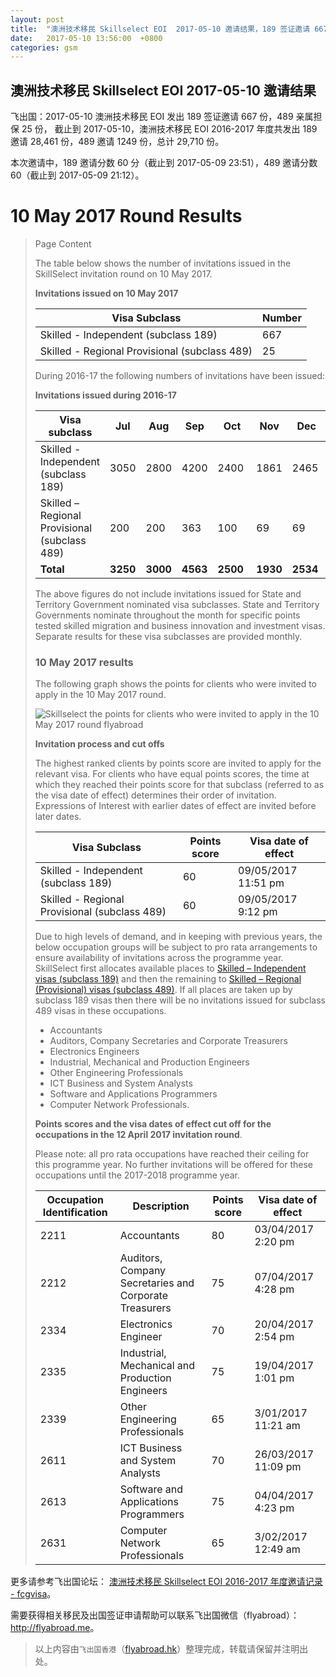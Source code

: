```yaml
---
layout: post
title:  "澳洲技术移民 Skillselect EOI  2017-05-10 邀请结果，189 签证邀请 667 份，489 亲属担保 25 份"
date:   2017-05-10 13:56:00  +0800
categories: gsm
---
```


## 澳洲技术移民 Skillselect EOI  2017-05-10 邀请结果

飞出国：2017-05-10 澳洲技术移民 EOI 发出 189 签证邀请 667 份，489 亲属担保 25 份，
截止到 2017-05-10，澳洲技术移民 EOI 2016-2017 年度共发出 189 邀请 28,461 份，489 邀请 1249 份，总计 29,710 份。

本次邀请中，189 邀请分数 60 分（截止到 2017-05-09 23:51），489 邀请分数 60（截止到 2017-05-09 21:12）。

# 10 May 2017 Round Results
> <!--Page content-->
> Page Content
> 
> ​​​​​​​​​​The table below shows the number of invitations issued in the SkillSelect invitation round on&nbsp;10 May 2017.
> 
> **Invitations issued on&nbsp;10 May 2017**
> 
> | Visa Subclass | Number |
> | --- | --- |
> | Skilled - Independent (subclass 189) | 667 |
> | Skilled - Regional Provisional (subclass 489) | 25 |
> 
> During 2016-17 the following numbers of invitations have been issued:
> 
> **Invitations issued during 2016-17**
> 
> | Visa subclass | Jul | Aug | Sep | Oct | Nov | Dec | Jan | Feb | Mar | Apr | May | June | Total |
> | --- | --- | --- | --- | --- | --- | --- | --- | --- | --- | --- | --- | --- | --- |
> | Skilled - Independent (subclass 189) | 3050 | 2800 | 4200 | 2400&nbsp; | 1861 | 2465&nbsp; | 2016 | 2397 | 5154 | 1451&nbsp; | 667 | 0 | 28,461 |
> | Skilled – Regional Provisional (subclass 489) | 200 | 200 | 363 | 100 | 69 | 69 | 44 | 55 | 74 | 50 | 25 | 0 | 1249 |
> | **Total** | **3250** | **3000** | **4563** | **2500** | **1930** | **2534** | **2060** | **2452** | **5228** | **1501** | **692** | **0** | **29,710** |
> 
> The above figures do not include invitations issued for State and Territory Government nominated visa subclasses. State and Territory Governments nominate throughout the month for specific points tested skilled migration and business innovation and investment visas. Separate results for these visa subclasses are provided monthly.
> 
> ### 10 May 2017 results
> 
> The following graph shows the points for clients who were invited to apply in the&nbsp;10 May 2017 round.  
>   
>  ![Skillselect the points for clients who were invited to apply in the 10 May 2017 round flyabroad](https://www.border.gov.au/WorkinginAustralia/PublishingImages/10may2017.jpg)
> 
> **Invitation process and cut offs**
> 
> The highest ranked clients by points score are invited to apply for the relevant visa. For clients who have equal points scores, the time at which they reached their points score for that subclass (referred to as the visa date of effect) determines their order of invitation. Expressions of Interest with earlier dates of effect are invited before later dates.
> 
> | Visa Subclass | Points score | Visa date of effect |
> | --- | --- | --- |
> | Skilled - Independent (subclass 189) | 60 | 09/05/2017 11:51 pm |
> | Skilled - Regional Provisional (subclass 489) | 60 | 09/05/2017 9:12 pm |
> 
> Due to high levels of demand, and in keeping with previous years, the below occupation groups will be subject to pro rata arrangements to ensure availability of invitations across the programme year. SkillSelect first allocates available places to 
 [Skilled – Independent visas (subclass 189)](http://www.border.gov.au/Trav/Visa-1/189-) and then the remaining to 
 [Skilled – Regional (Provisional) visas (subclass 489)](http://www.border.gov.au/Trav/Visa-1/489-). If all places are taken up by subclass 189 visas then there will be no invitations issued for subclass 489 visas in these occupations.
> 
> - Accountants
> - Auditors, Company Secretaries and Corporate Treasurers
> - Electronics Engineers
> - Industrial, Mechanical and Production Engineers
> - Other Engineering Professionals
> - ICT Business and System Analysts
> - Software and Applications Programmers
> - Computer Network Professionals.
> 
> **Points scores and the visa dates of effect cut off for the occupations in the&nbsp;12 April 2017 invitation round**.
> 
> Please note: all pro rata occupations have reached their ceiling for this programme year. No further invitations will be offered for these occupations until the 2017-2018 programme year.
> 
> | Occupation Identification | Description | Points score | Visa date of effect |
> | --- | --- | --- | --- |
> | 2211 | Accountants | 80 | 03/04/2017 2:20 pm |
> | 2212 | Auditors, Company Secretaries and Corporate Treasurers | 75 | 07/04/2017 4:28 pm |
> | 2334 | Electronics Engineer | 70 | 20/04/2017 2:54 pm |
> | 2335 | Industrial, Mechanical and Production Engineers | 75 | 19/04/2017 1:01 pm |
> | 2339 | Other Engineering Professionals | 65 | 3/01/2017 11:21 am |
> | 2611 | ICT Business and ​System Analysts | 70 | 26/03/2017&nbsp; 11:09 pm |
> | 2613 | Software and Applications Programmers | 75 | 04/04/2017 4:23 pm |
> | 2631 | Computer Network Professionals | 65 | 3/02/2017 12:49 am |
> 

更多请参考飞出国论坛： [澳洲技术移民 Skillselect EOI 2016-2017 年度邀请记录 - fcgvisa](http://bbs.fcgvisa.com/t/skillselect-eoi-2016-2017/17031)。

需要获得相关移民及出国签证申请帮助可以联系飞出国微信（flyabroad）： <a href="http://flyabroad.me/contact" target="_blank">http://flyabroad.me</a>。

> 以上内容由`飞出国香港`（<a href="http://flyabroad.hk/" target="_blank">flyabroad.hk</a>）整理完成，转载请保留并注明出处。

